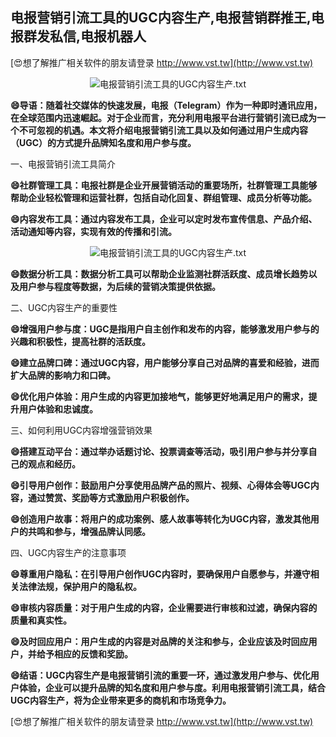 ## **电报营销引流工具的UGC内容生产,电报营销群推王,电报群发私信,电报机器人**

[😍想了解推广相关软件的朋友请登录 http://www.vst.tw](http://www.vst.tw)

 <center><img src="https://vst.tw/MP4/tuiguang/png/7.png" alt="电报营销引流工具的UGC内容生产.txt"></center>

**😄导语：随着社交媒体的快速发展，电报（Telegram）作为一种即时通讯应用，在全球范围内迅速崛起。对于企业而言，充分利用电报平台进行营销引流已成为一个不可忽视的机遇。本文将介绍电报营销引流工具以及如何通过用户生成内容（UGC）的方式提升品牌知名度和用户参与度。**

一、电报营销引流工具简介

**😄社群管理工具：电报社群是企业开展营销活动的重要场所，社群管理工具能够帮助企业轻松管理和运营社群，包括自动化回复、群组管理、成员分析等功能。**

**😄内容发布工具：通过内容发布工具，企业可以定时发布宣传信息、产品介绍、活动通知等内容，实现有效的传播和引流。**

 <center><img src="https://vst.tw/MP4/tuiguang/png/3.png" alt="电报营销引流工具的UGC内容生产.txt"></center>

**😄数据分析工具：数据分析工具可以帮助企业监测社群活跃度、成员增长趋势以及用户参与程度等数据，为后续的营销决策提供依据。**

二、UGC内容生产的重要性

**😄增强用户参与度：UGC是指用户自主创作和发布的内容，能够激发用户参与的兴趣和积极性，提高社群的活跃度。**

**😄建立品牌口碑：通过UGC内容，用户能够分享自己对品牌的喜爱和经验，进而扩大品牌的影响力和口碑。**

**😄优化用户体验：用户生成的内容更加接地气，能够更好地满足用户的需求，提升用户体验和忠诚度。**

三、如何利用UGC内容增强营销效果

**😄搭建互动平台：通过举办话题讨论、投票调查等活动，吸引用户参与并分享自己的观点和经历。**

**😄引导用户创作：鼓励用户分享使用品牌产品的照片、视频、心得体会等UGC内容，通过赞赏、奖励等方式激励用户积极创作。**

**😄创造用户故事：将用户的成功案例、感人故事等转化为UGC内容，激发其他用户的共鸣和参与，增强品牌认同感。**

四、UGC内容生产的注意事项

**😄尊重用户隐私：在引导用户创作UGC内容时，要确保用户自愿参与，并遵守相关法律法规，保护用户的隐私权。**

**😄审核内容质量：对于用户生成的内容，企业需要进行审核和过滤，确保内容的质量和真实性。**

**😄及时回应用户：用户生成的内容是对品牌的关注和参与，企业应该及时回应用户，并给予相应的反馈和奖励。**

**😄结语：UGC内容生产是电报营销引流的重要一环，通过激发用户参与、优化用户体验，企业可以提升品牌的知名度和用户参与度。利用电报营销引流工具，结合UGC内容生产，将为企业带来更多的商机和市场竞争力。**

[😍想了解推广相关软件的朋友请登录 http://www.vst.tw](http://www.vst.tw)



